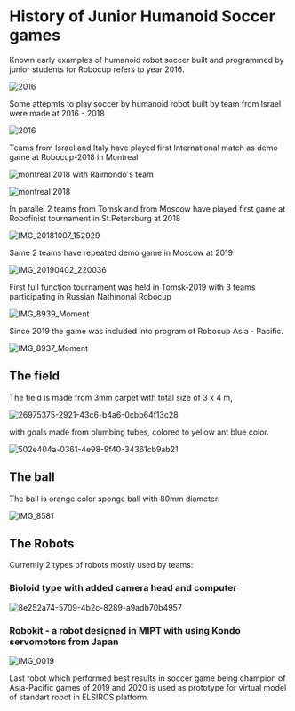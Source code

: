 # History of Junior Humanoid Soccer games
Known early examples of humanoid robot soccer built and programmed by junior students for Robocup refers to year 2016.

![2016](https://user-images.githubusercontent.com/57300002/132951057-175cb5cc-0532-4e93-b21a-31af2456f4b1.jpeg)

Some attepmts to play soccer by humanoid robot built by team from Israel were made at 2016 - 2018

![2016](https://user-images.githubusercontent.com/57300002/132952711-b1198492-efca-460f-a47d-101563bc5bfa.gif)

Teams from Israel and Italy have played first International match as demo game at Robocup-2018 in Montreal 

![montreal 2018 with Raimondo's team](https://user-images.githubusercontent.com/57300002/132952846-99b75ff3-49ed-4243-8c31-35e931f167f8.png)

![montreal 2018](https://user-images.githubusercontent.com/57300002/132952858-1eaa5c99-db66-432c-a7b6-1e7a8d59ee1f.jpeg)

In parallel 2 teams from Tomsk and from Moscow have played first game at Robofinist tournament in St.Petersburg at 2018

![IMG_20181007_152929](https://user-images.githubusercontent.com/57300002/132952938-d199c768-ba87-4e50-bff5-1b4696c85c14.jpg)

Same 2 teams have repeated demo game in Moscow at 2019

![IMG_20190402_220036](https://user-images.githubusercontent.com/57300002/132953088-5491ecec-1115-47d3-9389-515aa1395aad.jpg)

First full function tournament was held in Tomsk-2019 with 3 teams participating in Russian Nathinonal Robocup

![IMG_8939_Moment](https://user-images.githubusercontent.com/57300002/132953165-23f4b124-2ade-4bfd-a91c-b42ee762f6db.jpg)

Since 2019 the game was included into program of Robocup Asia - Pacific.

![IMG_8937_Moment](https://user-images.githubusercontent.com/57300002/132953271-f9276ed3-9711-4b97-b38a-80c9358ded82.jpg)

## The field
The field is made from 3mm carpet with total size of 3 x 4 m, 

![26975375-2921-43c6-b4a6-0cbb64f13c28](https://user-images.githubusercontent.com/57300002/132953405-5f038625-c4c1-42b7-b468-0d9d08d4717d.JPG)

with goals made from plumbing tubes, colored to yellow ant blue color.

![502e404a-0361-4e98-9f40-34361cb9ab21](https://user-images.githubusercontent.com/57300002/132953411-2d426a66-a673-4e5c-83b5-6d211f36d3d3.JPG)

## The ball
The ball is orange color sponge ball with 80mm diameter.

![IMG_8581](https://user-images.githubusercontent.com/57300002/132953448-8cfe521b-5d51-4a76-af99-724006e2d472.jpg)

## The Robots

Currently 2 types of robots mostly used by teams:

### Bioloid type with added camera head and computer

![8e252a74-5709-4b2c-8289-a9adb70b4957](https://user-images.githubusercontent.com/57300002/132953739-d96e403d-917b-491c-a61c-b78c6aaf2cf0.JPG)

### Robokit - a robot designed in MIPT with using Kondo servomotors from Japan

![IMG_0019](https://user-images.githubusercontent.com/57300002/132953948-0caa137c-31c7-475f-8e48-2f1b1b94f314.JPG)

Last robot which performed best results in soccer game being champion of Asia-Pacific games of 2019 and 2020 is used as prototype for virtual model of standart robot in ELSIROS platform. 

